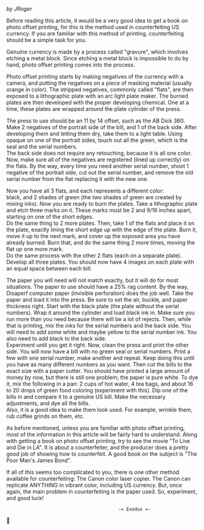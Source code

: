 _by JRoger_

Before reading this article, it would be a very good idea to get a 
book on photo offset printing, for this is the method used in
counterfeiting US currency.  If you are familiar with this method 
of printing, counterfeiting should be a simple task for you.

Genuine currency is made by a process called "gravure", which 
involves etching a metal block.  Since etching a metal block is
impossible to do by hand, photo offset printing comes into the 
process.

Photo offset printing starts by making negatives of the currency
with a camera, and putting the negatives on a piece of masking 
material (usually orange in color).  The stripped negatives, 
commonly called "flats", are then exposed to a lithographic plate
with an arc light plate maker.  The burned plates are then 
developed with the proper developing chemical.  One at a time, 
these plates are wrapped around the plate cylinder of the press.   

The press to use should be an 11 by 14 offset, such as the AB Dick 
360.  Make 2 negatives of the portrait side of the bill, and 1 of 
the back side.  After developing them and letting them dry, take 
them to a light table.  Using opaque on one of the portrait sides, 
touch out all the green, which is the seal and the serial numbers.  
The back side does not require any retouching, because it is all 
one color.  Now, make sure all of the negatives are registered 
(lined up correctly) on the flats.  By the way, every time you 
need another serial number, shoot 1 negative of the portrait side,
cut out the serial number, and remove the old serial number from 
the flat replacing it with the new one.

Now you have all 3 flats, and each represents a different color:  
black, and 2 shades of green (the two shades of green are created 
by mixing inks).  Now you are ready to burn the plates.  Take a 
lithographic plate and etch three marks on it.  These marks must 
be 2 and 9/16 inches apart, starting on one of the short edges.  
Do the same thing to 2 more plates.  Then, take 1 of the flats and 
place it on the plate, exactly lining the short edge up with the 
edge of the plate.  Burn it, move it up to the next mark, and 
cover up the exposed area you have already burned.  Burn that, and 
do the same thing 2 more times, moving the flat up one more mark.  
Do the same process with the other 2 flats (each on a separate 
plate).  Develop all three plates.  You should now have 4 images 
on each plate with an equal space between each bill. 

The paper you will need will not match exactly, but it will do for 
most situations.  The paper to use should have a 25% rag content.
By the way, Disaperf computer paper (invisible perforation) does 
the job well.  Take the paper and load it into the press.  Be sure 
to set the air, buckle, and paper thickness right.  Start with the 
black plate (the plate without the serial numbers).  Wrap it 
around the cylinder and load black ink in.  Make sure you run more 
than you need because there will be a lot of rejects.  Then, while 
that is printing, mix the inks for the serial numbers and the back 
side.  You will need to add some white and maybe yellow to the 
serial number ink.  You also need to add black to the back side.  
Experiment until you get it right.  Now, clean the press and print 
the other side.  You will now have a bill with no green seal or 
serial numbers.  Print a few with one serial number, make another 
and repeat.  Keep doing this until you have as many different 
numbers as you want.  Then cut the bills to the exact size with a 
paper cutter.  You should have printed a large amount of money by 
now, but there is still one problem;  the paper is pure white.  To 
dye it, mix the following in a pan:  2 cups of hot water, 4 tea 
bags, and about 16 to 20 drops of green food coloring (experiment 
with this).  Dip one of the bills in and compare it to a genuine 
US bill.  Make the necessary adjustments, and dye all the bills.  
Also, it is a good idea to make them look used.  For example, 
wrinkle them, rub coffee grinds on them, etc.

As before mentioned, unless you are familiar with photo offset 
printing, most of the information in this article will be fairly 
hard to understand.  Along with getting a book on photo offset 
printing, try to see the movie "To Live and Die in LA".  It is 
about a counterfeiter, and the producer does a pretty good job of 
showing how to counterfeit.  A good book on the subject is "The 
Poor Man's James Bond".

If all of this seems too complicated to you, there is one other 
method available for counterfeiting:  The Canon color laser 
copier.  The Canon can replicate ANYTHING in vibrant color, 
including US currency.  But, once again, the main problem in 
counterfeiting is the paper used.  So, experiment, and good luck!

                                             -= Exodus =-




